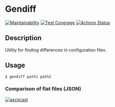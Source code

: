 # Gendiff
[![Maintainability](https://api.codeclimate.com/v1/badges/800c38252522bf76542c/maintainability)](https://codeclimate.com/github/rkozlov95/frontend-project-lvl2/maintainability)
[![Test Coverage](https://api.codeclimate.com/v1/badges/800c38252522bf76542c/test_coverage)](https://codeclimate.com/github/rkozlov95/frontend-project-lvl2/test_coverage)
[![Actions Status](https://github.com/rkozlov95/frontend-project-lvl2/workflows/Node.js%20CI/badge.svg)](https://github.com/rkozlov95/frontend-project-lvl2/actions?query=workflow%3A"Node.js+CI")

## Description
Utility for finding differences in configuration files.

## Usage

    $ gendiff path1 path2

### Comparison of flat files (JSON)

[![asciicast](https://asciinema.org/a/310275.svg)](https://asciinema.org/a/310275)
